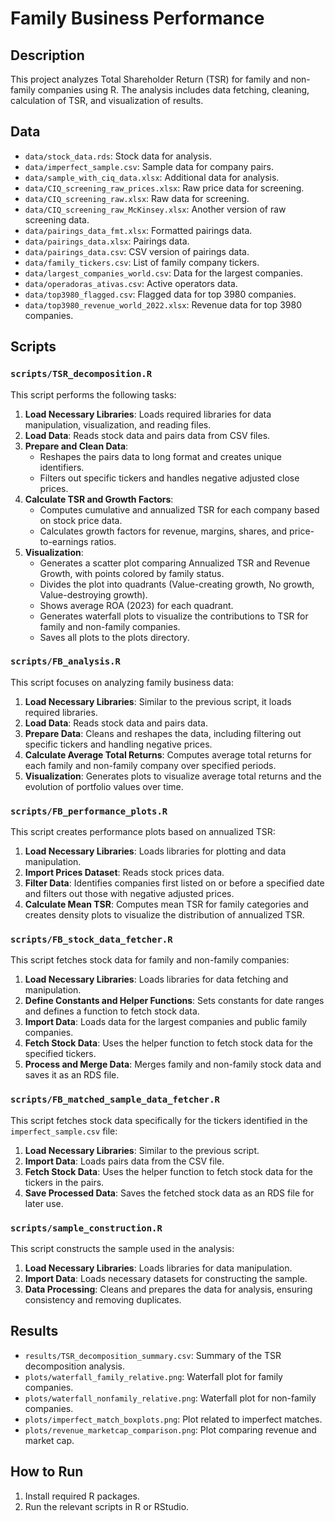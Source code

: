 # Family Business Performance

## Description
This project analyzes Total Shareholder Return (TSR) for family and non-family companies using R. The analysis includes data fetching, cleaning, calculation of TSR, and visualization of results.

## Data
- `data/stock_data.rds`: Stock data for analysis.
- `data/imperfect_sample.csv`: Sample data for company pairs.
- `data/sample_with_ciq_data.xlsx`: Additional data for analysis.
- `data/CIQ_screening_raw_prices.xlsx`: Raw price data for screening.
- `data/CIQ_screening_raw.xlsx`: Raw data for screening.
- `data/CIQ_screening_raw_McKinsey.xlsx`: Another version of raw screening data.
- `data/pairings_data_fmt.xlsx`: Formatted pairings data.
- `data/pairings_data.xlsx`: Pairings data.
- `data/pairings_data.csv`: CSV version of pairings data.
- `data/family_tickers.csv`: List of family company tickers.
- `data/largest_companies_world.csv`: Data for the largest companies.
- `data/operadoras_ativas.csv`: Active operators data.
- `data/top3980_flagged.csv`: Flagged data for top 3980 companies.
- `data/top3980_revenue_world_2022.xlsx`: Revenue data for top 3980 companies.

## Scripts

### `scripts/TSR_decomposition.R`
This script performs the following tasks:
1. **Load Necessary Libraries**: Loads required libraries for data manipulation, visualization, and reading files.
2. **Load Data**: Reads stock data and pairs data from CSV files.
3. **Prepare and Clean Data**: 
   - Reshapes the pairs data to long format and creates unique identifiers.
   - Filters out specific tickers and handles negative adjusted close prices.
4. **Calculate TSR and Growth Factors**: 
   - Computes cumulative and annualized TSR for each company based on stock price data.
   - Calculates growth factors for revenue, margins, shares, and price-to-earnings ratios.
5. **Visualization**: 
   - Generates a scatter plot comparing Annualized TSR and Revenue Growth, with points colored by family status.
   - Divides the plot into quadrants (Value-creating growth, No growth, Value-destroying growth).
   - Shows average ROA (2023) for each quadrant.
   - Generates waterfall plots to visualize the contributions to TSR for family and non-family companies.
   - Saves all plots to the plots directory.

### `scripts/FB_analysis.R`
This script focuses on analyzing family business data:
1. **Load Necessary Libraries**: Similar to the previous script, it loads required libraries.
2. **Load Data**: Reads stock data and pairs data.
3. **Prepare Data**: Cleans and reshapes the data, including filtering out specific tickers and handling negative prices.
4. **Calculate Average Total Returns**: Computes average total returns for each family and non-family company over specified periods.
5. **Visualization**: Generates plots to visualize average total returns and the evolution of portfolio values over time.

### `scripts/FB_performance_plots.R`
This script creates performance plots based on annualized TSR:
1. **Load Necessary Libraries**: Loads libraries for plotting and data manipulation.
2. **Import Prices Dataset**: Reads stock prices data.
3. **Filter Data**: Identifies companies first listed on or before a specified date and filters out those with negative adjusted prices.
4. **Calculate Mean TSR**: Computes mean TSR for family categories and creates density plots to visualize the distribution of annualized TSR.

### `scripts/FB_stock_data_fetcher.R`
This script fetches stock data for family and non-family companies:
1. **Load Necessary Libraries**: Loads libraries for data fetching and manipulation.
2. **Define Constants and Helper Functions**: Sets constants for date ranges and defines a function to fetch stock data.
3. **Import Data**: Loads data for the largest companies and public family companies.
4. **Fetch Stock Data**: Uses the helper function to fetch stock data for the specified tickers.
5. **Process and Merge Data**: Merges family and non-family stock data and saves it as an RDS file.

### `scripts/FB_matched_sample_data_fetcher.R`
This script fetches stock data specifically for the tickers identified in the `imperfect_sample.csv` file:
1. **Load Necessary Libraries**: Similar to the previous script.
2. **Import Data**: Loads pairs data from the CSV file.
3. **Fetch Stock Data**: Uses the helper function to fetch stock data for the tickers in the pairs.
4. **Save Processed Data**: Saves the fetched stock data as an RDS file for later use.

### `scripts/sample_construction.R`
This script constructs the sample used in the analysis:
1. **Load Necessary Libraries**: Loads libraries for data manipulation.
2. **Import Data**: Loads necessary datasets for constructing the sample.
3. **Data Processing**: Cleans and prepares the data for analysis, ensuring consistency and removing duplicates.

## Results
- `results/TSR_decomposition_summary.csv`: Summary of the TSR decomposition analysis.
- `plots/waterfall_family_relative.png`: Waterfall plot for family companies.
- `plots/waterfall_nonfamily_relative.png`: Waterfall plot for non-family companies.
- `plots/imperfect_match_boxplots.png`: Plot related to imperfect matches.
- `plots/revenue_marketcap_comparison.png`: Plot comparing revenue and market cap.

## How to Run
1. Install required R packages.
2. Run the relevant scripts in R or RStudio.
